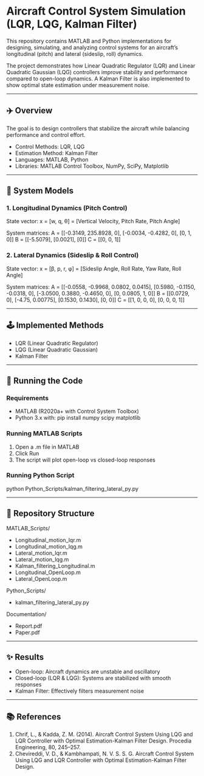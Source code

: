 
# Aircraft Control System Simulation (LQR, LQG, Kalman Filter)

This repository contains MATLAB and Python implementations for designing, simulating, and analyzing control systems for an aircraft’s longitudinal (pitch) and lateral (sideslip, roll) dynamics.

The project demonstrates how Linear Quadratic Regulator (LQR) and Linear Quadratic Gaussian (LQG) controllers improve stability and performance compared to open-loop dynamics. A Kalman Filter is also implemented to show optimal state estimation under measurement noise.

---

## ✈️ Overview

The goal is to design controllers that stabilize the aircraft while balancing performance and control effort.

- Control Methods: LQR, LQG
- Estimation Method: Kalman Filter
- Languages: MATLAB, Python
- Libraries: MATLAB Control Toolbox, NumPy, SciPy, Matplotlib

---

## 📐 System Models

### 1. Longitudinal Dynamics (Pitch Control)
State vector:
x = [w, q, θ] = [Vertical Velocity, Pitch Rate, Pitch Angle]

System matrices:
A = [[-0.3149, 235.8928, 0], [-0.0034, -0.4282, 0], [0, 1, 0]]
B = [[-5.5079], [0.0021], [0]]
C = [[0, 0, 1]]

### 2. Lateral Dynamics (Sideslip & Roll Control)
State vector:
x = [β, p, r, φ] = [Sideslip Angle, Roll Rate, Yaw Rate, Roll Angle]

System matrices:
A = [[-0.0558, -0.9968, 0.0802, 0.0415],
     [0.5980, -0.1150, -0.0318, 0],
     [-3.0500, 0.3880, -0.4650, 0],
     [0, 0.0805, 1, 0]]
B = [[0.0729, 0], [-4.75, 0.00775], [0.1530, 0.1430], [0, 0]]
C = [[1, 0, 0, 0], [0, 0, 0, 1]]

---

## 🕹️ Implemented Methods

- LQR (Linear Quadratic Regulator)
- LQG (Linear Quadratic Gaussian)
- Kalman Filter

---

## 🚀 Running the Code

### Requirements
- MATLAB (R2020a+ with Control System Toolbox)
- Python 3.x with: pip install numpy scipy matplotlib

### Running MATLAB Scripts
1. Open a .m file in MATLAB
2. Click Run
3. The script will plot open-loop vs closed-loop responses

### Running Python Script
python Python_Scripts/kalman_filtering_lateral_py.py

---

## 📁 Repository Structure

MATLAB_Scripts/
- Longitudinal_motion_lqr.m
- Longitudinal_motion_lqg.m
- Lateral_motion_lqr.m
- Lateral_motion_lqg.m
- Kalman_filtering_Longitudinal.m
- Longitudinal_OpenLoop.m
- Lateral_OpenLoop.m

Python_Scripts/
- kalman_filtering_lateral_py.py

Documentation/
- Report.pdf
- Paper.pdf

---

## ✨ Results

- Open-loop: Aircraft dynamics are unstable and oscillatory
- Closed-loop (LQR & LQG): Systems are stabilized with smooth responses
- Kalman Filter: Effectively filters measurement noise

---

## 📚 References

1. Chrif, L., & Kadda, Z. M. (2014). Aircraft Control System Using LQG and LQR Controller with Optimal Estimation-Kalman Filter Design. Procedia Engineering, 80, 245–257.
2. Chevireddi, V. D., & Kambhampati, N. V. S. S. G. Aircraft Control System Using LQG and LQR Controller with Optimal Estimation-Kalman Filter Design.
